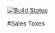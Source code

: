 [![Build Status](https://www.travis-ci.org/Arci/sales-taxes.svg?branch=master)](https://www.travis-ci.org/Arci/sales-taxes)

#Sales Taxes
